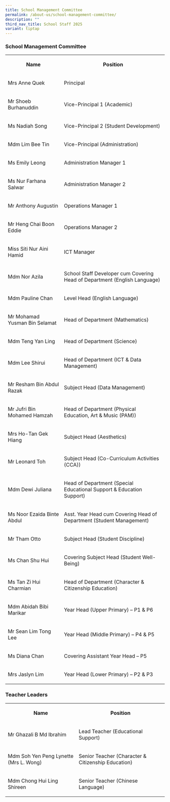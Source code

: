 ```yaml
---
title: School Management Committee
permalink: /about-us/school-management-committee/
description: ""
third_nav_title: School Staff 2025
variant: tiptap
---
```

<h3>School Management Committee</h3>
<table style="minWidth: 50px">
<colgroup>
<col>
<col>
</colgroup>
<tbody>
<tr>
<th rowspan="1" colspan="1">
<p>Name</p>
</th>
<th rowspan="1" colspan="1">
<p>Position</p>
</th>
</tr>
<tr>
<td rowspan="1" colspan="1">
<p>Mrs Anne Quek</p>
</td>
<td rowspan="1" colspan="1">
<p>Principal</p>
</td>
</tr>
<tr>
<td rowspan="1" colspan="1">
<p>Mr Shoeb Burhanuddin</p>
</td>
<td rowspan="1" colspan="1">
<p>Vice-Principal 1 (Academic)</p>
</td>
</tr>
<tr>
<td rowspan="1" colspan="1">
<p>Ms Nadiah Song</p>
</td>
<td rowspan="1" colspan="1">
<p>Vice-Principal 2 (Student Development)</p>
</td>
</tr>
<tr>
<td rowspan="1" colspan="1">
<p>Mdm Lim Bee Tin</p>
</td>
<td rowspan="1" colspan="1">
<p>Vice-Principal (Administration)</p>
</td>
</tr>
<tr>
<td rowspan="1" colspan="1">
<p>Ms Emily Leong</p>
</td>
<td rowspan="1" colspan="1">
<p>Administration Manager 1</p>
</td>
</tr>
<tr>
<td rowspan="1" colspan="1">
<p>Ms Nur Farhana Salwar</p>
</td>
<td rowspan="1" colspan="1">
<p>Administration Manager 2</p>
</td>
</tr>
<tr>
<td rowspan="1" colspan="1">
<p>Mr Anthony Augustin</p>
</td>
<td rowspan="1" colspan="1">
<p>Operations Manager 1</p>
</td>
</tr>
<tr>
<td rowspan="1" colspan="1">
<p>Mr Heng Chai Boon Eddie</p>
</td>
<td rowspan="1" colspan="1">
<p>Operations Manager 2</p>
</td>
</tr>
<tr>
<td rowspan="1" colspan="1">
<p>Miss Siti Nur Aini Hamid</p>
</td>
<td rowspan="1" colspan="1">
<p>ICT Manager</p>
</td>
</tr>
<tr>
<td rowspan="1" colspan="1">
<p>Mdm Nor Azila</p>
</td>
<td rowspan="1" colspan="1">
<p>School Staff Developer cum Covering Head of Department (English Language)</p>
</td>
</tr>
<tr>
<td rowspan="1" colspan="1">
<p>Mdm Pauline Chan</p>
</td>
<td rowspan="1" colspan="1">
<p>Level Head (English Language)</p>
</td>
</tr>
<tr>
<td rowspan="1" colspan="1">
<p>Mr Mohamad Yusman Bin Selamat</p>
</td>
<td rowspan="1" colspan="1">
<p>Head of Department (Mathematics)</p>
</td>
</tr>
<tr>
<td rowspan="1" colspan="1">
<p>Mdm Teng Yan Ling</p>
</td>
<td rowspan="1" colspan="1">
<p>Head of Department (Science)</p>
</td>
</tr>
<tr>
<td rowspan="1" colspan="1">
<p>Mdm Lee Shirui</p>
</td>
<td rowspan="1" colspan="1">
<p>Head of Department (ICT &amp; Data Management)</p>
</td>
</tr>
<tr>
<td rowspan="1" colspan="1">
<p>Mr Resham Bin Abdul Razak</p>
</td>
<td rowspan="1" colspan="1">
<p>Subject Head (Data Management)</p>
</td>
</tr>
<tr>
<td rowspan="1" colspan="1">
<p>Mr Jufri Bin Mohamed Hamzah</p>
</td>
<td rowspan="1" colspan="1">
<p>Head of Department (Physical Education, Art &amp; Music (PAM))</p>
</td>
</tr>
<tr>
<td rowspan="1" colspan="1">
<p>Mrs Ho-Tan Gek Hiang</p>
</td>
<td rowspan="1" colspan="1">
<p>Subject Head (Aesthetics)</p>
</td>
</tr>
<tr>
<td rowspan="1" colspan="1">
<p>Mr Leonard Toh</p>
</td>
<td rowspan="1" colspan="1">
<p>Subject Head (Co-Curriculum Activities (CCA))</p>
</td>
</tr>
<tr>
<td rowspan="1" colspan="1">
<p>Mdm Dewi Juliana</p>
</td>
<td rowspan="1" colspan="1">
<p>Head of Department (Special Educational Support &amp; Education Support)</p>
</td>
</tr>
<tr>
<td rowspan="1" colspan="1">
<p>Ms Noor Ezaida Binte Abdul</p>
</td>
<td rowspan="1" colspan="1">
<p>Asst. Year Head cum Covering Head of Department (Student Management)</p>
</td>
</tr>
<tr>
<td rowspan="1" colspan="1">
<p>Mr Tham Otto</p>
</td>
<td rowspan="1" colspan="1">
<p>Subject Head (Student Discipline)</p>
</td>
</tr>
<tr>
<td rowspan="1" colspan="1">
<p>Ms Chan Shu Hui</p>
</td>
<td rowspan="1" colspan="1">
<p>Covering Subject Head (Student Well-Being)</p>
</td>
</tr>
<tr>
<td rowspan="1" colspan="1">
<p>Ms Tan Zi Hui Charmian</p>
</td>
<td rowspan="1" colspan="1">
<p>Head of Department (Character &amp; Citizenship Education)</p>
</td>
</tr>
<tr>
<td rowspan="1" colspan="1">
<p>Mdm Abidah Bibi Marikar</p>
</td>
<td rowspan="1" colspan="1">
<p>Year Head (Upper Primary) – P1 &amp; P6</p>
</td>
</tr>
<tr>
<td rowspan="1" colspan="1">
<p>Mr Sean Lim Tong Lee</p>
</td>
<td rowspan="1" colspan="1">
<p>Year Head (Middle Primary) – P4 &amp; P5</p>
</td>
</tr>
<tr>
<td rowspan="1" colspan="1">
<p>Ms Diana Chan</p>
</td>
<td rowspan="1" colspan="1">
<p>Covering Assistant Year Head – P5</p>
</td>
</tr>
<tr>
<td rowspan="1" colspan="1">
<p>Mrs Jaslyn Lim</p>
</td>
<td rowspan="1" colspan="1">
<p>Year Head (Lower Primary) – P2 &amp; P3</p>
</td>
</tr>
</tbody>
</table>
<h3>Teacher Leaders</h3>
<table style="minWidth: 50px">
<colgroup>
<col>
<col>
</colgroup>
<tbody>
<tr>
<th rowspan="1" colspan="1">
<p>Name</p>
</th>
<th rowspan="1" colspan="1">
<p>Position</p>
</th>
</tr>
<tr>
<td rowspan="1" colspan="1">
<p>Mr Ghazali B Md Ibrahim</p>
</td>
<td rowspan="1" colspan="1">
<p>Lead Teacher (Educational Support)</p>
</td>
</tr>
<tr>
<td rowspan="1" colspan="1">
<p>Mdm Soh Yen Peng Lynette (Mrs L. Wong)</p>
</td>
<td rowspan="1" colspan="1">
<p>Senior Teacher (Character &amp; Citizenship Education)</p>
</td>
</tr>
<tr>
<td rowspan="1" colspan="1">
<p>Mdm Chong Hui Ling Shireen</p>
</td>
<td rowspan="1" colspan="1">
<p>Senior Teacher (Chinese Language)</p>
</td>
</tr>
</tbody>
</table>
<p></p>
